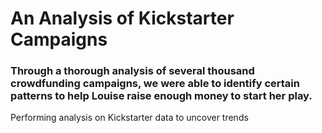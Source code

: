 # An Analysis of Kickstarter Campaigns
### Through a thorough analysis of several thousand crowdfunding campaigns, we were able to identify certain patterns to help Louise raise enough money to start her play.
Performing analysis on Kickstarter data to uncover trends

